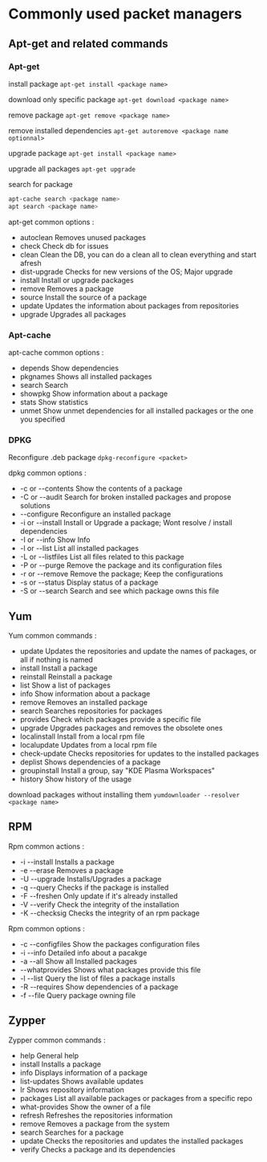 # Commonly used packet managers
## Apt-get and related commands
### Apt-get
install package
```apt-get install <package name>```

download only specific package
```apt-get download <package name>```

remove package
```apt-get remove <package name>```

remove installed dependencies
```apt-get autoremove <package name optionnal>```

upgrade package
```apt-get install <package name>```

upgrade all packages
```apt-get upgrade```

search for package
```bash
apt-cache search <package name>
apt search <package name>
```

apt-get common options :
- autoclean       Removes unused packages
- check           Check db for issues
- clean           Clean the DB, you can do a clean all to clean everything and start afresh
- dist-upgrade    Checks for new versions of the OS; Major upgrade
- install         Install or upgrade packages
- remove          Removes a package
- source          Install the source of a package
- update          Updates the information about packages from repositories
- upgrade         Upgrades all packages

### Apt-cache
apt-cache common options :
- depends         Show dependencies
- pkgnames        Shows all installed packages
- search          Search
- showpkg         Show information about a package
- stats           Show statistics
- unmet           Show unmet dependencies for all installed packages or the one you specified

### DPKG
Reconfigure .deb package
```dpkg-reconfigure <packet>```

dpkg common options :
- -c or --contents        Show the contents of a package
- -C or --audit           Search for broken installed packages and propose solutions
- --configure             Reconfigure an installed package
- -i or --install         Install or Upgrade a package; Wont resolve / install dependencies
- -I or --info            Show Info
- -l or --list            List all installed packages
- -L or --listfiles       List all files related to this package
- -P or --purge           Remove the package and its configuration files
- -r or --remove          Remove the package; Keep the configurations
- -s or --status          Display status of a package
- -S or --search          Search and see which package owns this file

## Yum
Yum common commands :
- update          Updates the repositories and update the names of packages, or all if nothing is named
- install         Install a package
- reinstall       Reinstall a package
- list            Show a list of packages
- info            Show information about a package
- remove          Removes an installed package
- search          Searches repositories for packages
- provides        Check which packages provide a specific file
- upgrade         Upgrades packages and removes the obsolete ones
- localinstall    Install from a local rpm file
- localupdate     Updates from a local rpm file
- check-update    Checks repositories for updates to the installed packages
- deplist         Shows dependencies of a package
- groupinstall    Install a group, say "KDE Plasma Workspaces"
- history         Show history of the usage

download packages without installing them
```yumdownloader --resolver <package name>```

## RPM
Rpm common actions :
- -i      --install       Installs a package
- -e      --erase Removes a package
- -U      --upgrade       Installs/Upgrades a package
- -q      --query Checks if the package is installed
- -F      --freshen       Only update if it's already installed
- -V      --verify        Check the integrity of the installation
- -K      --checksig      Checks the integrity of an rpm package

Rpm common options :
- -c      --configfiles   Show the packages configuration files
- -i      --info  Detailed info about a pacakge
- -a      --all   Show all Installed packages
- --whatprovides  Shows what packages provide this file
- -l      --list  Query the list of files a package installs
- -R      --requires      Show dependencies of a package
- -f      --file  Query package owning file

## Zypper
Zypper common commands :
- help            General help
- install         Installs a package
- info            Displays information of a package
- list-updates    Shows available updates
- lr              Shows repository information
- packages        List all available packages or packages from a specific repo
- what-provides   Show the owner of a file
- refresh         Refreshes the repositories information
- remove          Removes a package from the system
- search          Searches for a package
- update          Checks the repositories and updates the installed packages
- verify          Checks a package and its dependencies
